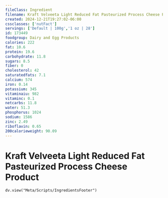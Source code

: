 ```yaml
---
fileClass: Ingredient
filename: Kraft Velveeta Light Reduced Fat Pasteurized Process Cheese Product
created: 2024-12-21T19:27:02-06:00
cssclasses: ['nutFact']
servings: ['Default | 100g','1 oz | 28']
id: 173449
foodgroup: Dairy and Egg Products
calories: 222
fat: 10.6
protein: 19.6
carbohydrate: 11.8
sugars: 8.5
fiber: 0
cholesterol: 42
saturatedfats: 7.1
calcium: 574
iron: 0.14
potassium: 345
vitaminaiu: 982
vitaminc: 0.1
netcarbs: 11.8
water: 51.3
phosphorus: 1024
sodium: 1586
zinc: 2.49
riboflavin: 0.65
200calorieweight: 90.09
---
```


# Kraft Velveeta Light Reduced Fat Pasteurized Process Cheese Product

```dataviewjs
dv.view("Meta/Scripts/IngredientsFooter")
```